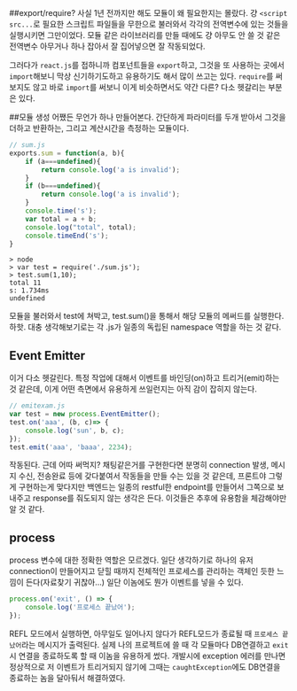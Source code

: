 ##export/require?
사실 1년 전까지만 해도 모듈이 왜 필요한지는 몰랐다. 걍 `<script src...`로 필요한 스크립트 파일들을 무한으로 불러와서 각각의 전역변수에 있는 것들을 실행시키면 그만이었다. 모듈 같은 라이브러리를 만들 때에도 걍 아무도 안 쓸 것 같은 전역변수 아무거나 하나 잡아서 잘 집어넣으면 잘 작동되었다.

그러다가 `react.js`를 접하니까 컴포넌트들을 `export`하고, 그것을 또 사용하는 곳에서 `import`해보니 막상 신기하기도하고 유용하기도 해서 많이 쓰고는 있다. `require`를 써보지도 않고 바로 `import`를 써보니 이게 비슷하면서도 약간 다른? 다소 헷갈리는 부분은 있다.

##모듈 생성
어쨌든 무언가 하나 만들어본다. 간단하게 파라미터를 두개 받아서 그것을 더하고 반환하는, 그리고 계산시간을 측정하는 모듈이다.
```Javascript
// sum.js
exports.sum = function(a, b){
	if (a===undefined){
		return console.log('a is invalid');
	}
	if (b===undefined){
		return console.log('a is invalid');
	}
	console.time('s');
	var total = a + b;
	console.log("total", total);
	console.timeEnd('s');
}
```
```
> node
> var test = require('./sum.js');
> test.sum(1,10);
total 11
s: 1.734ms
undefined
```
모듈을 불러와서 test에 쳐박고, test.sum()을 통해서 해당 모듈의 메써드를 실행한다. 하핫. 
대충 생각해보기로는 각 .js가 일종의 독립된 namespace 역할을 하는 것 같다.

## Event Emitter
이거 다소 헷갈린다. 특정 작업에 대해서 이벤트를 바인딩(on)하고 트리거(emit)하는 것 같은데, 이게 어떤 측면에서 유용하게 쓰일런지는 아직 감이 잡히지 않는다.
```javascript
// emitexam.js
var test = new process.EventEmitter();
test.on('aaa', (b, c)=> {
	console.log('sun', b, c);
});
test.emit('aaa', 'baaa', 2234);
```
작동된다. 근데 어따 써먹지? 채팅같은거를 구현한다면 분명히 connection 발생, 메시지 수신, 전송완료 등에 갖다붙여서 작동들을 만들 수는 있을 것 같은데, 프론트야 그렇게 구현하는게 맞다지만 백엔드는 일종의 restful한 endpoint를 만들어서 그쪽으로 보내주고 response를 줘도되지 않는 생각은 든다. 이것들은 추후에 유용함을 체감해야만 알 것 같다.

## process
process 변수에 대한 정확한 역할은 모르겠다. 일단 생각하기로 하나의 유저 connection이 만들어지고 닫힐 때까지 전체적인 프로세스를 관리하는 객체인 듯한 느낌이 든다(자료찾기 귀찮아...) 일단 이놈에도 뭔가 이벤트를 넣을 수 있다.
```javascript
process.on('exit', () => {
	console.log('프로세스 끝났어');
});
```
REFL 모드에서 실행하면, 아무일도 일어나지 않다가 REFL모드가 종료될 때 `프로세스 끝났어`라는 메시지가 출력된다. 실제 나의 프로젝트에 쓸 때 각 모듈마다 DB연결하고 `exit`시 연결을 종료하도록 할 때 이놈을 유용하게 썼다. 개발시에 exception 에러를 만나면 정상적으로 저 이벤트가 트리거되지 않기에 그때는 `caughtException`에도 DB연결을 종료하는 놈을 달아둬서 해결하였다.
